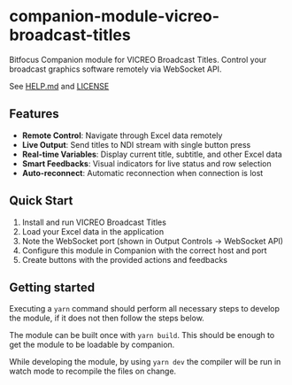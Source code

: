 # companion-module-vicreo-broadcast-titles

Bitfocus Companion module for VICREO Broadcast Titles. Control your broadcast graphics software remotely via WebSocket API.

See [HELP.md](./companion/HELP.md) and [LICENSE](./LICENSE)

## Features

- **Remote Control**: Navigate through Excel data remotely
- **Live Output**: Send titles to NDI stream with single button press
- **Real-time Variables**: Display current title, subtitle, and other Excel data
- **Smart Feedbacks**: Visual indicators for live status and row selection
- **Auto-reconnect**: Automatic reconnection when connection is lost

## Quick Start

1. Install and run VICREO Broadcast Titles
2. Load your Excel data in the application
3. Note the WebSocket port (shown in Output Controls → WebSocket API)
4. Configure this module in Companion with the correct host and port
5. Create buttons with the provided actions and feedbacks

## Getting started

Executing a `yarn` command should perform all necessary steps to develop the module, if it does not then follow the steps below.

The module can be built once with `yarn build`. This should be enough to get the module to be loadable by companion.

While developing the module, by using `yarn dev` the compiler will be run in watch mode to recompile the files on change.
